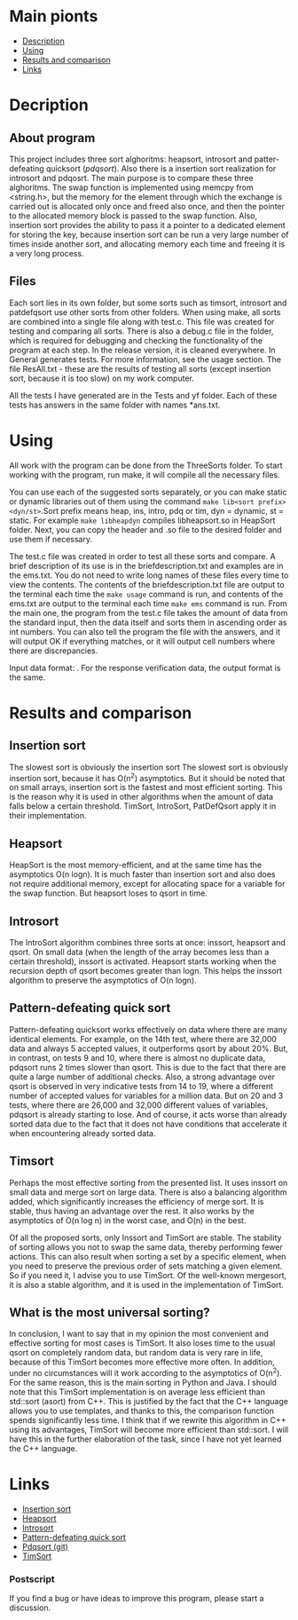 # Main pionts
* [Description](#description)
* [Using](#using)
* [Results and comparison](#results-and-comparison)
* [Links](#links)

# Decription
## About program
This project includes three sort alghoritms: heapsort, introsort and patter-defeating quicksort (*pdqsort*). Also there is a insertion sort realization for introsort and pdqosrt. The main purpose is to compare these three alghoritms. The swap function is implemented using memcpy from <string.h>, but the memory for the element through which the exchange is carried out is allocated only once and freed also once, and then the pointer to the allocated memory block is passed to the swap function. Also, insertion sort provides the ability to pass it a pointer to a dedicated element for storing the key, because insertion sort can be run a very large number of times inside another sort, and allocating memory each time and freeing it is a very long process. 

## Files
Each sort lies in its own folder, but some sorts such as timsort, introsort and patdefqsort use other sorts from other folders. When using make, all sorts are combined into a single file along with test.c. This file was created for testing and comparing all sorts. There is also a debug.c file in the folder, which is required for debugging and checking the functionality of the program at each step. In the release version, it is cleaned everywhere. In General generates tests. For more information, see the usage section. The file ResAll.txt - these are the results of testing all sorts (except insertion sort, because it is too slow) on my work computer.

All the tests I have generated are in the Tests and yf folder. Each of these tests has answers in the same folder with names *ans.txt.

# Using
All work with the program can be done from the ThreeSorts folder. To start working with the program, run make, it will compile all the necessary files.

You can use each of the suggested sorts separately, or you can make static or dynamic libraries out of them using the command `make lib<sort prefix><dyn/st>`.Sort prefix means heap, ins, intro, pdq or tim, dyn = dynamic, st = static. For example `make libheapdyn` compiles libheapsort.so in HeapSort folder. Next, you can copy the header and .so file to the desired folder and use them if necessary.

The test.c file was created in order to test all these sorts and compare. A brief description of its use is in the briefdescription.txt and examples are in the ems.txt. You do not need to write long names of these files every time to view the contents. The contents of the briefdescription.txt file are output to the terminal each time the `make usage` command is run, and contents of the ems.txt are output to the terminal each time `make ems` command is run. From the main one, the program from the test.c file takes the amount of data from the standard input, then the data itself and sorts them in ascending order as int numbers. You can also tell the program the file with the answers, and it will output OK if everything matches, or it will output cell numbers where there are discrepancies.

Input data format: <num of elem> <elem itself>. For the response verification data, the output format is the same.

# Results and comparison
## Insertion sort
The slowest sort is obviously the insertion sort The slowest sort is obviously insertion sort, because it has O(n<sup>2</sup>) asymptotics. But it should be noted that on small arrays, insertion sort is the fastest and most efficient sorting. This is the reason why it is used in other algorithms when the amount of data falls below a certain threshold. TimSort, IntroSort, PatDefQsort apply it in their implementation. 

## Heapsort
HeapSort is the most memory-efficient, and at the same time has the asymptotics O(n logn). It is much faster than insertion sort and also does not require additional memory, except for allocating space for a variable for the swap function. But heapsort loses to qsort in time.

## Introsort
The IntroSort algorithm combines three sorts at once: inssort, heapsort and qsort. On small data (when the length of the array becomes less than a certain threshold), inssort is activated. Heapsort starts working when the recursion depth of qsort becomes greater than logn. This helps the inssort algorithm to preserve the asymptotics of O(n logn).

## Pattern-defeating quick sort
Pattern-defeating quicksort works effectively on data where there are many identical elements. For example, on the 14th test, where there are 32,000 data and always 5 accepted values, it outperforms qsort by about 20%. But, in contrast, on tests 9 and 10, where there is almost no duplicate data, pdqsort runs 2 times slower than qsort. This is due to the fact that there are quite a large number of additional checks. Also, a strong advantage over qsort is observed in very indicative tests from 14 to 19, where a different number of accepted values for variables for a million data. But on 20 and 3 tests, where there are 26,000 and 32,000 different values of variables, pdqsort is already starting to lose. And of course, it acts worse than already sorted data due to the fact that it does not have conditions that accelerate it when encountering already sorted data.

## Timsort
Perhaps the most effective sorting from the presented list. It uses inssort on small data and merge sort on large data. There is also a balancing algorithm added, which significantly increases the efficiency of merge sort. It is stable, thus having an advantage over the rest. It also works by the asymptotics of O(n log n) in the worst case, and O(n) in the best.


Of all the proposed sorts, only Inssort and TimSort are stable. The stability of sorting allows you not to swap the same data, thereby performing fewer actions. This can also result when sorting a set by a specific element, when you need to preserve the previous order of sets matching a given element. So if you need it, I advise you to use TimSort. Of the well-known mergesort, it is also a stable algorithm, and it is used in the implementation of TimSort.

## What is the most universal sorting?
In conclusion, I want to say that in my opinion the most convenient and effective sorting for most cases is TimSort.  It also loses time to the usual qsort on completely random data, but random data is very rare in life, because of this TimSort becomes more effective more often. In addition, under no circumstances will it work according to the asymptotics of O(n<sup>2</sup>). For the same reason, this is the main sorting in Python and Java. 
I should note that this TimSort implementation is on average less efficient than std::sort (asort) from C++. This is justified by the fact that the C++ language allows you to use templates, and thanks to this, the comparison function spends significantly less time. I think that if we rewrite this algorithm in C++ using its advantages, TimSort will become more efficient than std::sort. I will have this in the further elaboration of the task, since I have not yet learned the C++ language.

# Links
- [Insertion sort](https://en.wikipedia.org/wiki/Insertion_sort)
- [Heapsort](https://en.wikipedia.org/wiki/Heapsort)
- [Introsort](https://en.wikipedia.org/wiki/Introsort)
- [Pattern-defeating quick sort](https://arxiv.org/pdf/2106.05123v1.pdf)
- [Pdqsort (git)](https://github.com/orlp/pdqsort)
- [TimSort](https://en.wikipedia.org/wiki/Timsort)

### Postscript
If you find a bug or have ideas to improve this program, please start a discussion. 
